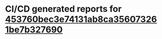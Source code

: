 # CI/CD generated reports for [453760bec3e74131ab8ca356073261be7b327690](https://github.com/hydephp/develop/commit/453760bec3e74131ab8ca356073261be7b327690)
